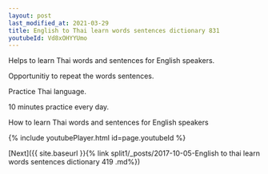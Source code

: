 ```yaml
---
layout: post
last_modified_at: 2021-03-29
title: English to Thai learn words sentences dictionary 831 
youtubeId: Vd8xOHYYUmo
---
```

 
 
Helps to learn Thai words and sentences for English speakers.

Opportunitiy to repeat the words sentences. 

Practice Thai language. 
 
10 minutes practice every day. 
 
How to learn Thai words and sentences for English speakers 
 
{% include youtubePlayer.html id=page.youtubeId %}
 
 
[Next]({{ site.baseurl }}{% link  split1/_posts/2017-10-05-English to thai learn words sentences dictionary 419 .md%})
 
